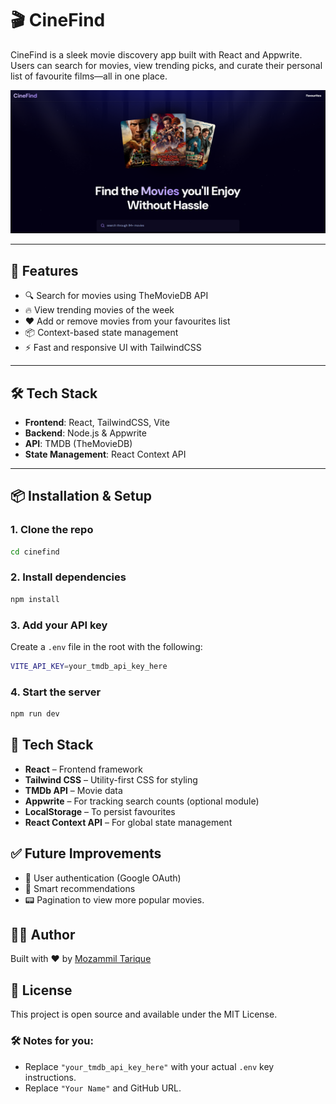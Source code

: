 # 🎬 CineFind

CineFind is a sleek movie discovery app built with React and Appwrite. Users can search for movies, view trending picks, and curate their personal list of favourite films—all in one place.

![CineFind Banner](public/Screenshot.png)

---

## 🚀 Features

- 🔍 Search for movies using TheMovieDB API
- 🔥 View trending movies of the week
- ❤️ Add or remove movies from your favourites list
- 📦 Context-based state management
- ⚡ Fast and responsive UI with TailwindCSS

---

## 🛠️ Tech Stack

- **Frontend**: React, TailwindCSS, Vite
- **Backend**: Node.js & Appwrite
- **API**: TMDB (TheMovieDB)
- **State Management**: React Context API

---

## 📦 Installation & Setup

### 1. Clone the repo

```bash
cd cinefind
```

### 2. Install dependencies

```bash
npm install
```

### 3. Add your API key

Create a `.env` file in the root with the following:

```bash
VITE_API_KEY=your_tmdb_api_key_here
```

### 4. Start the server

```bash
npm run dev
```

## 🧰 Tech Stack

- **React** – Frontend framework
- **Tailwind CSS** – Utility-first CSS for styling
- **TMDb API** – Movie data
- **Appwrite** – For tracking search counts (optional module)
- **LocalStorage** – To persist favourites
- **React Context API** – For global state management

## ✅ Future Improvements

- 🔐 User authentication (Google OAuth)
- 🧠 Smart recommendations
- 📟 Pagination to view more popular movies.

## 🧑‍💻 Author

Built with ❤️ by [Mozammil Tarique](https://github.com/MozammilT)

## 📄 License

This project is open source and available under the MIT License.

### 🛠 Notes for you:

- Replace `"your_tmdb_api_key_here"` with your actual `.env` key instructions.
- Replace `"Your Name"` and GitHub URL.